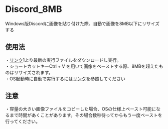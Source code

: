 # Discord_8MB
Windows版Discordに画像を貼り付けた際、自動で画像を8MB以下にリサイズする
## 使用法
・[リンク](https://github.com/skuralll/Discord_8MB/releases)1より最新の実行ファイルをダウンロードし実行。  
・ショートカットキーCtrl + V を用いて画像をペーストする際、8MBを超えたものはリサイズされます。  
・OS起動時に自動で実行するには[リンク](https://support.microsoft.com/ja-jp/windows/windows-10-%E3%81%AE%E8%B5%B7%E5%8B%95%E6%99%82%E3%81%AB%E8%87%AA%E5%8B%95%E7%9A%84%E3%81%AB%E5%AE%9F%E8%A1%8C%E3%81%99%E3%82%8B%E3%82%A2%E3%83%97%E3%83%AA%E3%82%92%E8%BF%BD%E5%8A%A0%E3%81%99%E3%82%8B-150da165-dcd9-7230-517b-cf3c295d89dd)を参照してください
## 注意
・容量の大きい画像ファイルをコピーした場合、OSの仕様上ペースト可能になるまで時間があくことがあります。その場合数秒待ってからもう一度ペーストを行ってください。
